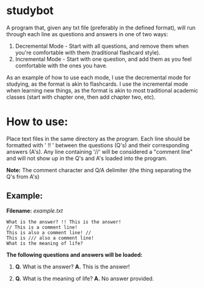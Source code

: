 # studybot
A program that, given any txt file (preferably in the defined format), will run through each line as questions and answers in one of two ways:
1. Decremental Mode - Start with all questions, and remove them when you're comfortable with them (traditional flashcard style).
2. Incremental Mode - Start with one question, and add them as you feel comfortable with the ones you have.

As an example of how to use each mode, I use the decremental mode for studying, as the format is akin to flashcards. I use the incremental mode when learning new things, as the format is akin to most traditional academic classes (start with chapter one, then add chapter two, etc).

# How to use: 
Place text files in the same directory as the program. Each line should be formatted with ' !! ' between the questions (Q's) and their corresponding answers (A's). Any line containing '//' will be considered a "comment line" and will not show up in the Q's and A's loaded into the program. 

**Note:** The comment character and Q/A delimiter (the thing separating the Q's from A's)

## Example:
**Filename:** *example.txt*
```
What is the answer? !! This is the answer!
// This is a comment line!
This is also a comment line! //
This is /// also a comment line!
What is the meaning of life? 
```
**The following questions and answers will be loaded:**

1. **Q.** What is the answer? **A.** This is the answer!

2. **Q.** What is the meaning of life? **A.** No answer provided.

